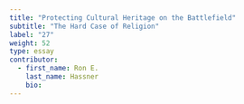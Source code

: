 ```yaml
---
title: "Protecting Cultural Heritage on the Battlefield"
subtitle: "The Hard Case of Religion"
label: "27"
weight: 52
type: essay
contributor:
  - first_name: Ron E.
    last_name: Hassner
    bio:
---
```

